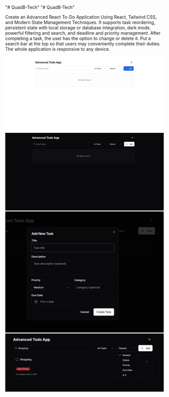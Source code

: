 "# QuadB-Tech" 
"# QuadB-Tech" 

Create an Advanced React To-Do Application Using React, Tailwind CSS, and Modern State Management Techniques.  It supports task reordering, persistent state with local storage or database integration, dark mode, powerful filtering and search, and deadline and priority management. After completing a task, the user has the option to change or delete it. Put a search bar at the top so that users may conveniently complete their duties. The whole application is responsive to any device.

![image alt](https://github.com/Stevenhaque/QuadB-Tech/blob/d12490ac065d06014253c4e7e99609093d39ad44/Screenshot%202025-03-08%20194524.png)
![image alt](https://github.com/Stevenhaque/QuadB-Tech/blob/d12490ac065d06014253c4e7e99609093d39ad44/Screenshot%202025-03-08%20194538.png)
![image alt](https://github.com/Stevenhaque/QuadB-Tech/blob/d12490ac065d06014253c4e7e99609093d39ad44/Screenshot%202025-03-08%20194559.png)
![image alt](https://github.com/Stevenhaque/QuadB-Tech/blob/0c406a728783e6d2d12d31c31c0e671c891d35bf/Screenshot%202025-03-08%20194720.png)
